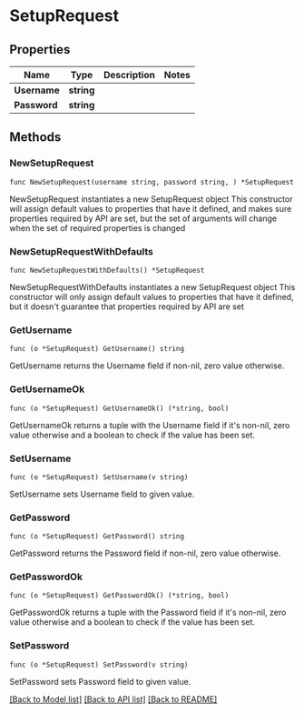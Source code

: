 # SetupRequest

## Properties

Name | Type | Description | Notes
------------ | ------------- | ------------- | -------------
**Username** | **string** |  | 
**Password** | **string** |  | 

## Methods

### NewSetupRequest

`func NewSetupRequest(username string, password string, ) *SetupRequest`

NewSetupRequest instantiates a new SetupRequest object
This constructor will assign default values to properties that have it defined,
and makes sure properties required by API are set, but the set of arguments
will change when the set of required properties is changed

### NewSetupRequestWithDefaults

`func NewSetupRequestWithDefaults() *SetupRequest`

NewSetupRequestWithDefaults instantiates a new SetupRequest object
This constructor will only assign default values to properties that have it defined,
but it doesn't guarantee that properties required by API are set

### GetUsername

`func (o *SetupRequest) GetUsername() string`

GetUsername returns the Username field if non-nil, zero value otherwise.

### GetUsernameOk

`func (o *SetupRequest) GetUsernameOk() (*string, bool)`

GetUsernameOk returns a tuple with the Username field if it's non-nil, zero value otherwise
and a boolean to check if the value has been set.

### SetUsername

`func (o *SetupRequest) SetUsername(v string)`

SetUsername sets Username field to given value.


### GetPassword

`func (o *SetupRequest) GetPassword() string`

GetPassword returns the Password field if non-nil, zero value otherwise.

### GetPasswordOk

`func (o *SetupRequest) GetPasswordOk() (*string, bool)`

GetPasswordOk returns a tuple with the Password field if it's non-nil, zero value otherwise
and a boolean to check if the value has been set.

### SetPassword

`func (o *SetupRequest) SetPassword(v string)`

SetPassword sets Password field to given value.



[[Back to Model list]](../README.md#documentation-for-models) [[Back to API list]](../README.md#documentation-for-api-endpoints) [[Back to README]](../README.md)


